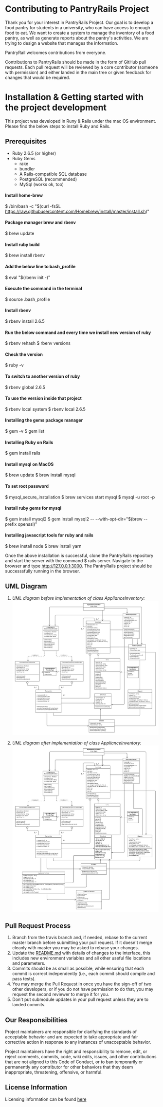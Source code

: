 
# Contributing to PantryRails Project

Thank you for your interest in PantryRails Project. Our goal is to develop a food pantry for students in a university, who can have access to enough food to eat. We want to create a system to manage the inventory of a food pantry, as well as generate reports about the pantry's activities. We are trying to design a website that manages the information.

PantryRail welcomes contributions from everyone.

Contributions to PantryRails should be made in the form of GitHub pull requests. Each pull request will be reviewed by a core contributor (someone with permission) and either landed in the main tree or given feedback for changes that would be required.

# Installation & Getting started with the project development 

This project was developed in Runy & Rails under the mac OS environment. Please find the below steps to install Ruby and Rails.

## Prerequisites

* Ruby 2.6.5 (or higher)
* Ruby Gems
  * rake
  * bundler
  * A Rails-compatible SQL database
  * PostgreSQL (recommended)
  * MySql (works ok, too)

#### Install home-brew
$ /bin/bash -c "$(curl -fsSL https://raw.githubusercontent.com/Homebrew/install/master/install.sh)"

#### Package manager brew and rbenv
$ brew update

#### Install ruby build
$ brew install rbenv

#### Add the below line to bash_profile
$ eval "$(rbenv init -)"

#### Execute the command in the terminal
$ source .bash_profile

#### Install rbenv
$ rbenv install 2.6.5

#### Run the below command and every time we install new version of ruby
$ rbenv rehash
$ rbenv versions

#### Check the version
$ ruby -v

#### To switch to another version of ruby
$ rbenv global 2.6.5

#### To use the version inside that project
$ rbenv local system
$ rbenv local 2.6.5

#### Installing the gems package manager
$ gem -v
$ gem list

#### Installing Ruby on Rails
$ gem install rails

####  Install mysql on MacOS
$ brew update
$ brew install mysql

####  To set root password
$ mysql_secure_installation
$ brew services start mysql
$ mysql -u root -p

#### Install ruby gems for mysql
$ gem install mysql2
$ gem install mysql2 -- --with-opt-dir="$(brew --prefix openssl)"

#### Installing javascript tools for ruby and rails
$ brew install node
$ brew install yarn

Once the above installation is successful, clone the PantryRails repository and start the server with the command $ rails server. Navigate to the browser and type http://127.0.0.1:3000. The PantryRails project should be successsfully running in the browser.

## UML Diagram
1. *UML diagram before implementation of class ApplianceInventory:*
![UML of Food Pantry - Ruby on Rails](before.png "PantryRails - UML class diagram of Food Pantry before implementation of class ApplianceInventory")

2. *UML diagram after implementation of class ApplianceInventory:*
![UML of Food Pantry - Ruby on Rails](after.png "PantryRails - UML class diagram of Food Pantry after implementation of class ApplianceInventory")

## Pull Request Process

1. Branch from the travis branch and, if needed, rebase to the current master branch before submitting your pull request. If it doesn't merge cleanly with master you may be asked to rebase your changes.
2. Update the [README.md](README.md) with details of changes to the interface, this includes new environment variables and all other useful file locations and parameters.
3. Commits should be as small as possible, while ensuring that each commit is correct independently (i.e., each commit should compile and pass tests). 
4. You may merge the Pull Request in once you have the sign-off of two other developers, or if you do not have permission to do that, you may request the second reviewer to merge it for you.
5. Don't put submodule updates in your pull request unless they are to landed commits.

## Our Responsibilities

Project maintainers are responsible for clarifying the standards of acceptable behavior and are expected to take appropriate and fair corrective action in response to any instances of unacceptable behavior.

Project maintainers have the right and responsibility to remove, edit, or reject comments, commits, code, wiki edits, issues, and other contributions that are not aligned to this Code of Conduct, or to ban temporarily or permanently any contributor for other behaviors that they deem inappropriate, threatening, offensive, or harmful.

## License Information

Licensing information can be found [here](https://github.com/ChicoState/PantryRails/blob/travis/LICENSE)